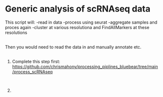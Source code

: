 # Generic analysis of scRNAseq data

This script will:
  -read in data
  -process using seurat
  -aggregate samples and proces again
  -cluster at various resolutiona and FindAllMarkers at these resolutions

<br>
Then you would need to read the data in and manually annotate etc.

<br>

<br>

1. Complete this step first: https://github.com/chrismahony/processing_piplines_bluebear/tree/main/process_scRNAseq
<br>

2. 
